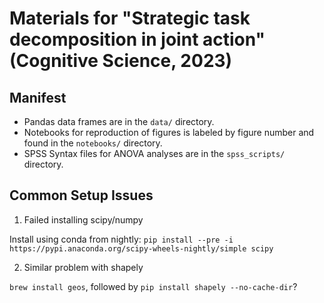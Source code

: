 # Materials for "Strategic task decomposition in joint action" (Cognitive Science, 2023)

## Manifest

* Pandas data frames are in the `data/` directory.
* Notebooks for reproduction of figures is labeled by figure number and found in the `notebooks/` directory.
* SPSS Syntax files for ANOVA analyses are in the `spss_scripts/` directory.

## Common Setup Issues

1. Failed installing scipy/numpy

Install using conda from nightly: `pip install --pre -i https://pypi.anaconda.org/scipy-wheels-nightly/simple scipy`

2. Similar problem with shapely

`brew install geos`, followed by `pip install shapely --no-cache-dir`?

